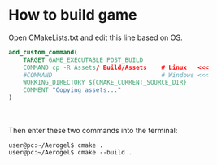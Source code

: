 # How to build game

Open CMakeLists.txt and edit this line based on OS.
```CMake
add_custom_command(
    TARGET GAME_EXECUTABLE POST_BUILD
    COMMAND cp -R Assets/ Build/Assets    # Linux   <<<
    #COMMAND                              # Windows <<<
    WORKING_DIRECTORY ${CMAKE_CURRENT_SOURCE_DIR}
    COMMENT "Copying assets..."
)
```
\
\
Then enter these two commands into the terminal:

```shell
user@pc:~/Aerogel$ cmake .
user@pc:~/Aerogel$ cmake --build .
```